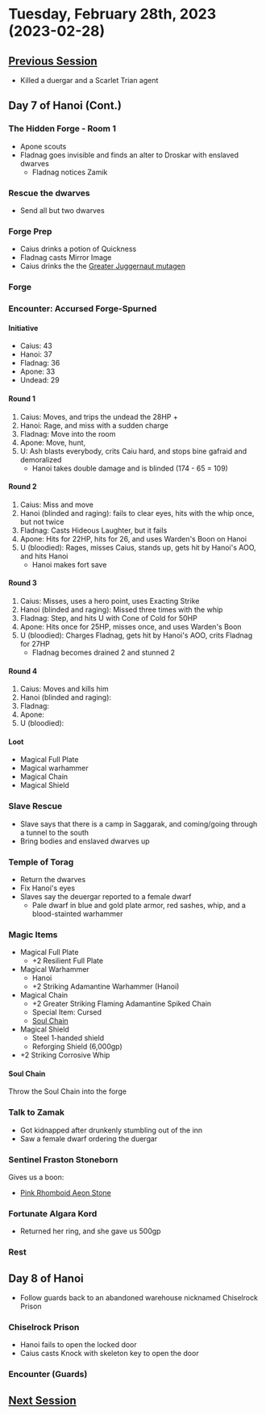 # Tuesday, February 28th, 2023 (2023-02-28)

## [Previous Session](./2023-02-07.md)

- Killed a duergar and a Scarlet Trian agent

## Day 7 of Hanoi (Cont.)

### The Hidden Forge - Room 1

- Apone scouts
- Fladnag goes invisible and finds an alter to Droskar with enslaved dwarves
   - Fladnag notices Zamik

### Rescue the dwarves

- Send all but two dwarves 

### Forge Prep

- Caius drinks a potion of Quickness
- Fladnag casts Mirror Image
- Caius drinks the the [Greater Juggernaut mutagen](https://2e.aonprd.com/Equipment.aspx?ID=94)

### Forge

### Encounter: Accursed Forge-Spurned

#### Initiative

- Caius: 43
- Hanoi: 37
- Fladnag: 36
- Apone: 33
- Undead: 29

#### Round 1

1. Caius: Moves, and trips the undead the 28HP + 
1. Hanoi: Rage, and miss with a sudden charge
1. Fladnag: Move into the room
1. Apone: Move, hunt, 
1. U: Ash blasts everybody, crits Caiu hard, and stops bine gafraid and demoralized
   - Hanoi takes double damage and is blinded (174 - 65 = 109)

#### Round 2

1. Caius: Miss and move
1. Hanoi (blinded and raging): fails to clear eyes, hits with the whip once, but not twice
1. Fladnag: Casts Hideous Laughter, but it fails
1. Apone: Hits for 22HP, hits for 26, and uses Warden's Boon on Hanoi
1. U (bloodied): Rages, misses Caius, stands up, gets hit by Hanoi's AOO, and hits Hanoi
   - Hanoi makes fort save

#### Round 3

1. Caius: Misses, uses a hero point, uses Exacting Strike
1. Hanoi (blinded and raging): Missed three times with the whip
1. Fladnag: Step, and hits U with Cone of Cold for 50HP
1. Apone: Hits once for 25HP, misses once, and uses Warden's Boon
1. U (bloodied): Charges Fladnag, gets hit by Hanoi's AOO, crits Fladnag for 27HP
   - Fladnag becomes drained 2 and stunned 2

#### Round 4

1. Caius: Moves and kills him
1. Hanoi (blinded and raging): 
1. Fladnag: 
1. Apone: 
1. U (bloodied): 

#### Loot

- Magical Full Plate
- Magical warhammer
- Magical Chain
- Magical Shield

### Slave Rescue

- Slave says that there is a camp in Saggarak, and coming/going through a tunnel to the south
- Bring bodies and enslaved dwarves up

### Temple of Torag

- Return the dwarves
- Fix Hanoi's eyes
- Slaves say the deuergar reported to a female dwarf
   - Pale dwarf in blue and gold plate armor, red sashes, whip, and a blood-stainted warhammer

### Magic Items

- Magical Full Plate
   - +2 Resilient Full Plate
- Magical Warhammer
   - Hanoi
   - +2 Striking Adamantine Warhammer (Hanoi)
- Magical Chain 
   - +2 Greater Striking Flaming Adamantine Spiked Chain
   - Special Item: Cursed
   - [Soul Chain](https://2e.aonprd.com/Equipment.aspx?ID=1737)
- Magical Shield
   - Steel 1-handed shield
   - Reforging Shield (6,000gp)
- +2 Striking Corrosive Whip

#### Soul Chain

Throw the Soul Chain into the forge

### Talk to Zamak

- Got kidnapped after drunkenly stumbling out of the inn
- Saw a female dwarf ordering the duergar

### Sentinel Fraston Stoneborn

Gives us a boon:

- [Pink Rhomboid Aeon Stone](https://2e.aonprd.com/Equipment.aspx?ID=407) 

### Fortunate Algara Kord

- Returned her ring, and she gave us 500gp

### Rest 

## Day 8 of Hanoi

- Follow guards back to an abandoned warehouse nicknamed Chiselrock Prison

### Chiselrock Prison

- Hanoi fails to open the locked door
- Caius casts Knock with skeleton key to open the door

### Encounter (Guards)

## [Next Session](./2022-XX-XX.md)
